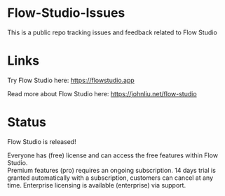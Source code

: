 # Flow-Studio-Issues
This is a public repo tracking issues and feedback related to Flow Studio

# Links

Try Flow Studio here: https://flowstudio.app 

Read more about Flow Studio here: https://johnliu.net/flow-studio


# Status

Flow Studio is released!  
 
Everyone has (free) license and can access the free features within Flow Studio.  
Premium features (pro) requires an ongoing subscription.  14 days trial is granted automatically with a subscription, customers can cancel at any time.
Enterprise licensing is available (enterprise) via support.
